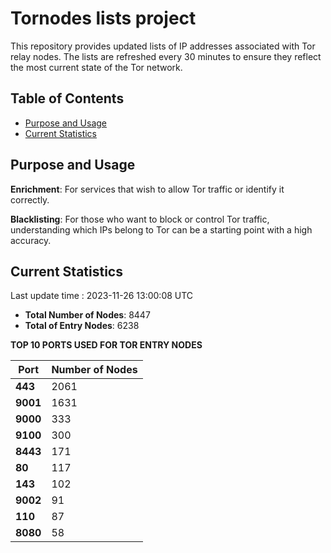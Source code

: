 # Tornodes lists project

This repository provides updated lists of IP addresses associated with Tor relay nodes. The lists are refreshed every 30 minutes to ensure they reflect the most current state of the Tor network.

## Table of Contents

- [Purpose and Usage](#purpose-and-usage)
- [Current Statistics](#current-statistics)


## Purpose and Usage

**Enrichment**: For services that wish to allow Tor traffic or identify it correctly.

**Blacklisting**: For those who want to block or control Tor traffic, understanding which IPs belong to Tor can be a starting point with a high accuracy.

## Current Statistics

Last update time : 2023-11-26 13:00:08 UTC

- **Total Number of Nodes**: 8447
- **Total of Entry Nodes**: 6238

**TOP 10 PORTS USED FOR TOR ENTRY NODES**

| **Port** | **Number of Nodes** |
|------|-----------------|
| **443**   | 2061  |
| **9001**   | 1631  |
| **9000**   | 333  |
| **9100**   | 300  |
| **8443**   | 171  |
| **80**   | 117  |
| **143**   | 102  |
| **9002**   | 91  |
| **110**   | 87  |
| **8080**   | 58  |

